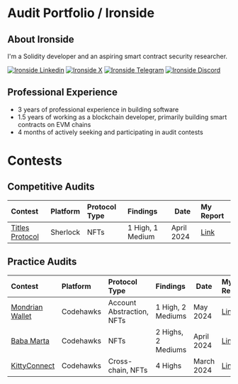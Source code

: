 # Audit Portfolio / Ironside

## About Ironside

I'm a Solidity developer and an aspiring smart contract security researcher.

[![Ironside Linkedin](https://img.shields.io/badge/LinkedIn-0077B5?style=for-the-badge&logo=linkedin&logoColor=white)](https://www.linkedin.com/in/igor-roncevic/)
[![Ironside X](https://img.shields.io/badge/Twitter-000000?style=for-the-badge&logo=X&logoColor=white)](https://twitter.com/ironside_web3)
[![Ironside Telegram](https://img.shields.io/badge/Telegram-26A5E4?style=for-the-badge&logo=telegram&logoColor=white)](https://t.me/ironside_web3)
[![Ironside Discord](https://img.shields.io/badge/Discord-5865F2?style=for-the-badge&logo=discord&logoColor=white)](https://discordapp.com/users/422520142929592351)

## Professional Experience

- 3 years of professional experience in building software
- 1.5 years of working as a blockchain developer, primarily building smart contracts on EVM chains
- 4 months of actively seeking and participating in audit contests

# Contests

## Competitive Audits

| Contest                                                     | Platform | Protocol Type | Findings         | Date       | My Report                                                       |
| :---------------------------------------------------------- | :------- | :------------ | :--------------- | ---------- | :-------------------------------------------------------------- |
| [Titles Protocol](https://audits.sherlock.xyz/contests/326) | Sherlock | NFTs          | 1 High, 1 Medium | April 2024 | [Link](./reports/competitive/202404_Sherlock_TitlesProtocol.md) |

## Practice Audits

| Contest                                                                         | Platform  | Protocol Type             | Findings           | Date       | My Report                                                     |
| :------------------------------------------------------------------------------ | :-------- | :------------------------ | :----------------- | ---------- | :------------------------------------------------------------ |
| [Mondrian Wallet](https://www.codehawks.com/contests/clvxt8idd00014zcc81dv6rde) | Codehawks | Account Abstraction, NFTs | 1 High, 2 Mediums  | May 2024   | [Link](./reports/practice/202405_Codehawks_MondrianWallet.md) |
| [Baba Marta](https://www.codehawks.com/contests/cluseb1bf0001s4tjl2rzajup)      | Codehawks | NFTs                      | 2 Highs, 2 Mediums | April 2024 | [Link](./reports/practice/202404_Codehawks_BabaMarta.md)      |
| [KittyConnect](https://www.codehawks.com/contests/clu7ddcsa000fcc387vjv6rpt)    | Codehawks | Cross-chain, NFTs         | 4 Highs            | March 2024 | [Link](./reports/practice/202403_Codehawks_KittyConnect.md)   |
